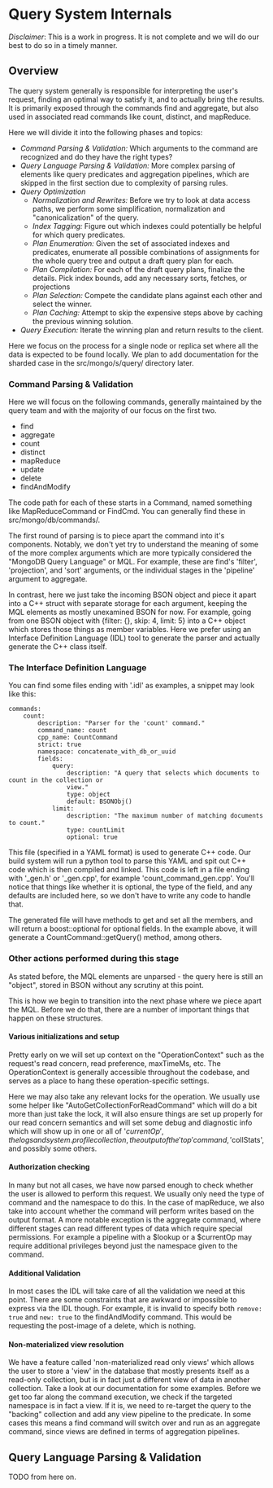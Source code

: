 # Query System Internals

*Disclaimer*: This is a work in progress. It is not complete and we will
do our best to do so in a timely manner.

## Overview

The query system generally is responsible for interpreting the user's
request, finding an optimal way to satisfy it, and to actually bring the
results. It is primarily exposed through the commands find and
aggregate, but also used in associated read commands like count,
distinct, and mapReduce.

Here we will divide it into the following phases and topics:

 * *Command Parsing & Validation:* Which arguments to the command are
   recognized and do they have the right types?
 * *Query Language Parsing & Validation:* More complex parsing of
   elements like query predicates and aggregation pipelines, which are
   skipped in the first section due to complexity of parsing rules.
 * *Query Optimization*
     * *Normalization and Rewrites:* Before we try to look at data
       access paths, we perform some simplification, normalization and
       "canonicalization" of the query.
     * *Index Tagging:* Figure out which indexes could potentially be
       helpful for which query predicates.
     * *Plan Enumeration:* Given the set of associated indexes and
       predicates, enumerate all possible combinations of assignments
       for the whole query tree and output a draft query plan for each.
     * *Plan Compilation:* For each of the draft query plans, finalize
       the details. Pick index bounds, add any necessary sorts, fetches,
       or projections
     * *Plan Selection:* Compete the candidate plans against each other
       and select the winner.
     * *Plan Caching:* Attempt to skip the expensive steps above by
       caching the previous winning solution.
 * *Query Execution:* Iterate the winning plan and return results to the
   client.

Here we focus on the process for a single node or replica set where all
the data is expected to be found locally. We plan to add documentation
for the sharded case in the src/mongo/s/query/ directory later.

### Command Parsing & Validation

Here we will focus on the following commands, generally maintained by
the query team and with the majority of our focus on the first two.
* find
* aggregate
* count
* distinct
* mapReduce
* update
* delete
* findAndModify

The code path for each of these starts in a Command, named something
like MapReduceCommand or FindCmd. You can generally find these in
src/mongo/db/commands/.

The first round of parsing is to piece apart the command into it's
components. Notably, we don't yet try to understand the meaning of some
of the more complex arguments which are more typically considered the
"MongoDB Query Language" or MQL. For example, these are find's 'filter',
'projection', and 'sort' arguments, or the individual stages in the
'pipeline' argument to aggregate.

In contrast, here we just take the incoming BSON object and piece it
apart into a C++ struct with separate storage for each argument, keeping
the MQL elements as mostly unexamined BSON for now. For example, going
from one BSON object with {filter: {}, skip: 4, limit: 5} into a C++
object which stores those things as member variables. Here we prefer
using an Interface Definition Language (IDL) tool to generate the parser
and actually generate the C++ class itself.

### The Interface Definition Language

You can find some files ending with '.idl' as examples, a snippet may
look like this:

```
commands:
    count:
        description: "Parser for the 'count' command."
        command_name: count
        cpp_name: CountCommand
        strict: true
        namespace: concatenate_with_db_or_uuid
        fields:
            query:
                description: "A query that selects which documents to count in the collection or
                view."
                type: object
                default: BSONObj()
            limit:
                description: "The maximum number of matching documents to count."
                type: countLimit
                optional: true
```

This file (specified in a YAML format) is used to generate C++ code. Our
build system will run a python tool to parse this YAML and spit out C++
code which is then compiled and linked. This code is left in a file
ending with '\_gen.h' or '\_gen.cpp', for example
'count\_command\_gen.cpp'. You'll notice that things like whether it is
optional, the type of the field, and any defaults are included here, so
we don't have to write any code to handle that.

The generated file will have methods to get and set all the members, and
will return a boost::optional for optional fields. In the example above,
it will generate a CountCommand::getQuery() method, among others.

### Other actions performed during this stage

As stated before, the MQL elements are unparsed - the query here is
still an "object", stored in BSON without any scrutiny at this point.

This is how we begin to transition into the next phase where we piece
apart the MQL. Before we do that, there are a number of important things
that happen on these structures.

#### Various initializations and setup

Pretty early on we will set up context on the "OperationContext" such as
the request's read concern, read preference, maxTimeMs, etc. The
OperationContext is generally accessible throughout the codebase, and
serves as a place to hang these operation-specific settings.

Here we may also take any relevant locks for the operation. We usually
use some helper like "AutoGetCollectionForReadCommand" which will do a
bit more than just take the lock, it will also ensure things are set up
properly for our read concern semantics and will set some debug and
diagnostic info which will show up in one or all of '$currentOp', the
logs and system.profile collection, the output of the 'top' command,
'$collStats', and possibly some others.

#### Authorization checking

In many but not all cases, we have now parsed enough to check whether
the user is allowed to perform this request. We usually only need the
type of command and the namespace to do this. In the case of mapReduce,
we also take into account whether the command will perform writes based
on the output format. A more notable exception is the aggregate command,
where different stages can read different types of data which require
special permissions. For example a pipeline with a $lookup or a
$currentOp may require additional privileges beyond just the namespace
given to the command.

#### Additional Validation

In most cases the IDL will take care of all the validation we need at
this point. There are some constraints that are awkward or impossible to
express via the IDL though. For example, it is invalid to specify both
`remove: true` and `new: true` to the findAndModify command. This would
be requesting the post-image of a delete, which is nothing.

#### Non-materialized view resolution

We have a feature called 'non-materialized read only views' which allows
the user to store a 'view' in the database that mostly presents itself
as a read-only collection, but is in fact just a different view of data
in another collection. Take a look at our documentation for some
examples. Before we get too far along the command execution, we check if
the targeted namespace is in fact a view. If it is, we need to re-target
the query to the "backing" collection and add any view pipeline to the
predicate. In some cases this means a find command will switch over and
run as an aggregate command, since views are defined in terms of
aggregation pipelines.

## Query Language Parsing & Validation

TODO from here on.
